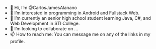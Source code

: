 - 👋 Hi, I’m @CarlosJamesAlanano
- 👀 I’m interested in programming in Android and Fullstack Web.
- 🌱 I’m currently an senior high school student learning Java, C#, and Web Development in STI College.
- 💞️ I’m looking to collaborate on ...
- 📫 How to reach me: You can message me on any of the links in my profile.

<!---
CarlosJamesAlanano/CarlosJamesAlanano is a ✨ special ✨ repository because its `README.md` (this file) appears on your GitHub profile.
You can click the Preview link to take a look at your changes.
--->
